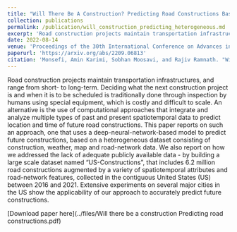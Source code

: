 ```yaml
---
title: "Will There Be A Construction? Predicting Road Constructions Based On Heterogeneous Spatiotemporal Data"
collection: publications
permalink: /publication/will_construction_predicting_heterogeneous.md
excerpt: 'Road construction projects maintain transportation infrastructures, and range from short- to long-term. Deciding what the next construction project is and when it is to be scheduled is traditionally done through inspection by humans using special equipment, which is costly and difficult to scale. An alternative is the use of computational approaches that integrate and analyze multiple types of past and present spatiotemporal data to predict location and time of future road constructions. This paper reports on such an approach, one that uses a deep-neural-network-based model to predict future constructions, based on a heterogeneous dataset consisting of construction, weather, map and road-network data. We also report on how we addressed the lack of adequate publicly available data - by building a large scale dataset named “US-Constructions”, that includes 6.2 million road constructions augmented by a variety of spatiotemporal attributes and road-network features, collected in the contiguous United States (US) between 2016 and 2021. Extensive experiments on several major cities in the US show the applicability of our approach to accurately predict future constructions.'
date: 2022-08-14
venue: 'Proceedings of the 30th International Conference on Advances in Geographic Information Systems. 2022'
paperurl: 'https://arxiv.org/abs/2209.06813'
citation: 'Monsefi, Amin Karimi, Sobhan Moosavi, and Rajiv Ramnath. "Will there be a construction? Predicting road constructions based on heterogeneous spatiotemporal data." Proceedings of the 30th International Conference on Advances in Geographic Information Systems. 2022.'
---
```

Road construction projects maintain transportation infrastructures, and range from short- to long-term. Deciding what the next construction project is and when it is to be scheduled is traditionally done through inspection by humans using special equipment, which is costly and difficult to scale. An alternative is the use of computational approaches that integrate and analyze multiple types of past and present spatiotemporal data to predict location and time of future road constructions. This paper reports on such an approach, one that uses a deep-neural-network-based model to predict future constructions, based on a heterogeneous dataset consisting of construction, weather, map and road-network data. We also report on how we addressed the lack of adequate publicly available data - by building a large scale dataset named “US-Constructions”, that includes 6.2 million road constructions augmented by a variety of spatiotemporal attributes and road-network features, collected in the contiguous United States (US) between 2016 and 2021. Extensive experiments on several major cities in the US show the applicability of our approach to accurately predict future constructions.

[Download paper here](../files/Will there be a construction Predicting road constructions.pdf)
